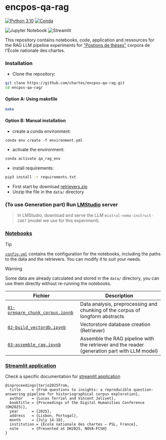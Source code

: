 # encpos-qa-rag

[![Python 3.10](https://img.shields.io/badge/python-3.10-blue.svg)](https://www.python.org/downloads/release/python-390/)
[![Conda](https://img.shields.io/badge/conda-available-green.svg)](https://docs.conda.io/en/latest/)

![Jupyter Notebook](https://img.shields.io/badge/jupyter-%23FA0F00.svg?style=for-the-badge&logo=jupyter&logoColor=white)
![Streamlit](https://img.shields.io/badge/Streamlit-%23FE4B4B.svg?style=for-the-badge&logo=streamlit&logoColor=white)


This repository contains notebooks, code, application and ressources for the RAG LLM pipeline experiments
for ["Postions de thèses"](https://theses.chartes.psl.eu/) corpora de l'École nationale des chartes.

### Installation

- Clone the repository:
```bash
git clone https://github.com/chartes/encpos-qa-rag.git
cd encpos-qa-rag/
```

#### Option A: Using makefile
```bash
make
```
#### Option B: Manual installation

- create a conda environment:
```
conda env create -f environment.yml
```

- activate the environment:
```bash
conda activate qa_rag_env
```

- install requirements:
```bash
pip3 install -r requirements.txt
```

- First start by download [retrievers.zip](https://github.com/chartes/encpos-qa-rag/releases/download/0.0.1/retrievers.zip)
- Unzip the file in the `data/` directory

### (To use Generation part) Run [LMStudio](https://lmstudio.ai/) server 

> In LMStudio, download and serve the LLM `mistral-nemo-instruct-2407` (model we use for this experiment).


### [Notebooks](./notebooks) 

> [!TIP] 
> [`config.yml`](./config.yml) contains the configuration for the notebooks, including the paths to the data and the retrievers. You can modify it to suit your needs.

> [!WARNING] 
> Some data are already calculated and stored in the `data/` directory, you can use them directly without re-running the notebooks.

| Fichier                                                                    | Description                                                                                  |
|----------------------------------------------------------------------------|----------------------------------------------------------------------------------------------|
| [`01-prepare_chunk_corpus.ipynb`](notebooks/01-prepare_chunk_corpus.ipynb) | Data analysis, preprocessing and chunking of the corpus of longform abstracts                |
| [`02-build_vectordb.ipynb`](notebooks/02-build_vectordb.ipynb)             | Vectorstore database creation (Retriever)                                                    |
| [`03-assemble_rag.ipynb`](notebooks/03-create_qa_rag.ipynb)                | Assemble the RAG pipeline with the retriever and the reader (generation part with LLM model) |


### [Streamlit application](./app/)

Check a specific documentation for [streamlit application](app/README.md)

```
@inproceedings{terjo2025from,
  title     = {From questions to insights: a reproducible question-answering pipeline for historiographical corpus exploration},
  author    = {Lucas Terriel and Vincent Jolivet},
  booktitle = {Proceedings of the Digital Humanities Conference (DH2025)},
  year      = {2025},
  address   = {Lisbon, Portugal},
  month     = {July 14-18},
  institution = {École nationale des chartes – PSL, France},
  note      = {Presented at DH2025, NOVA-FCSH}
}
```
